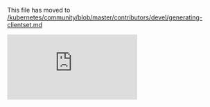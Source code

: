 This file has moved to [/kubernetes/community/blob/master/contributors/devel/generating-clientset.md](https://github.com/kubernetes/community/blob/master/contributors/devel/generating-clientset.md)


<!-- BEGIN MUNGE: GENERATED_ANALYTICS -->
[![Analytics](https://kubernetes-site.appspot.com/UA-36037335-10/GitHub/docs/devel/generating-clientset.md?pixel)]()
<!-- END MUNGE: GENERATED_ANALYTICS -->
